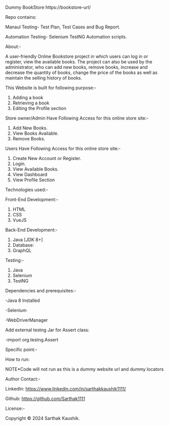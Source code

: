 Dummy BookStore
https://bookstore-url/


Repo contains:

Manaul Testing- Test Plan, Test Cases and Bug Report.

Automation Testing- Selenium TestNG Automation scripts.


About:-

A user-friendly Online Bookstore project in which users can log in or register, view the available books. The project can also be used by the administrator, 
who can add new books, remove books, increase and decrease the quantity of books, change the price of the books as well as maintain the selling history of books.


This Website is built for following purpose:-

1. Adding a book
2. Retrieving a book
3. Editing the Profile section

Store owner/Admin Have Following Access for this online store site:-

1. Add New Books.
2. View Books Available.
3. Remove Books.


Users Have Following Access for this online store site:-

1. Create New Account or Register.
2. Login.
3. View Available Books.
4. View Dashboard
5. View Profile Section


Technologies used:-

Front-End Development:-
1. HTML
2. CSS
3. VueJS

Back-End Development:-
1. Java [JDK 8+]
2. Database:
3. GraphQL

Testing:-
1. Java
2. Selenium
3. TestNG


Dependencies and prerequisites:-

-Java 8 Installed
  
-Selenium

-WebDriverManager

Add external testng Jar for Assert class:

-import org.testng.Assert



Specific point:-

How to run:

NOTE*Code will not run as this is a dummy website url and dummy locators



Author Contact:-

LinkedIn: https://www.linkedin.com/in/sarthakkaushik1111/

Github: https://github.com/Sarthak1111


License:-

Copyright © 2024 Sarthak Kaushik.
